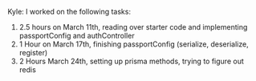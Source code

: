 Kyle:
I worked on the following tasks:

1. 2.5 hours on March 11th, reading over starter code and implementing passportConfig and authController
2. 1 Hour on March 17th, finishing passportConfig (serialize, deserialize, register)
3. 2 Hours March 24th, setting up prisma methods, trying to figure out redis